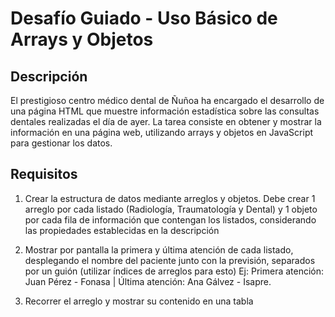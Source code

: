 # Desafío Guiado - Uso Básico de Arrays y Objetos

## Descripción

El prestigioso centro médico dental de Ñuñoa ha encargado el desarrollo de una página HTML que muestre información estadística sobre las consultas dentales realizadas el día de ayer. La tarea consiste en obtener y mostrar la información en una página web, utilizando arrays y objetos en JavaScript para gestionar los datos.

## Requisitos

1. Crear la estructura de datos mediante arreglos y objetos. Debe crear 1 arreglo por cada 
listado (Radiología, Traumatología y Dental) y 1 objeto por cada fila de información 
que contengan los listados, considerando las propiedades establecidas en la 
descripción 

2. Mostrar por pantalla la primera y última atención de cada listado, desplegando el 
nombre del paciente junto con la previsión, separados por un guión (utilizar índices de 
arreglos para esto)
    Ej: Primera atención: Juan Pérez - Fonasa | Última atención: Ana Gálvez - Isapre.

3. Recorrer el arreglo y mostrar su contenido en una tabla